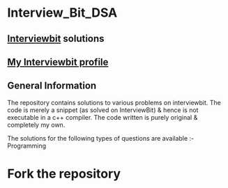 # Interview_Bit_DSA

## [Interviewbit](https://www.interviewbit.com/practice/) solutions

## [My Interviewbit profile](https://www.interviewbit.com/profile/daraqshansyeda_f6dfa42de8de)

## General Information
The repository contains solutions to various problems on interviewbit. The code is merely a snippet (as solved on InterviewBit) & hence is not executable in a c++ compiler.
The code written is purely original & completely my own.

The solutions for the following types of questions are available :-
Programming

# Fork the repository
